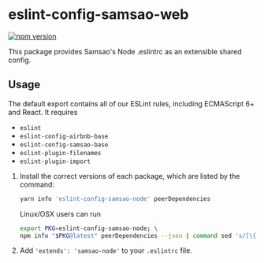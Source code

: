 # eslint-config-samsao-web

[![npm version](https://badge.fury.io/js/eslint-config-samsao-web.svg)](http://badge.fury.io/js/eslint-config-samsao-web)

This package provides Samsao's Node .eslintrc as an extensible shared config.

## Usage

The default export contains all of our ESLint rules, including ECMAScript 6+ and React. It requires
  * `eslint`
  * `eslint-config-airbnb-base`
  * `eslint-config-samsao-base`
  * `eslint-plugin-filenames`
  * `eslint-plugin-import`

  1. Install the correct versions of each package, which are listed by the command:

     ```sh
     yarn info 'eslint-config-samsao-node' peerDependencies
     ```

     Linux/OSX users can run

     ```sh
     export PKG=eslint-config-samsao-node; \
     npm info "$PKG@latest" peerDependencies --json | command sed 's/[\{\},]//g ; s/: /@/g' | xargs yarn add --dev "$PKG"
     ```

  2. Add `'extends': 'samsao-node'` to your `.eslintrc` file.

